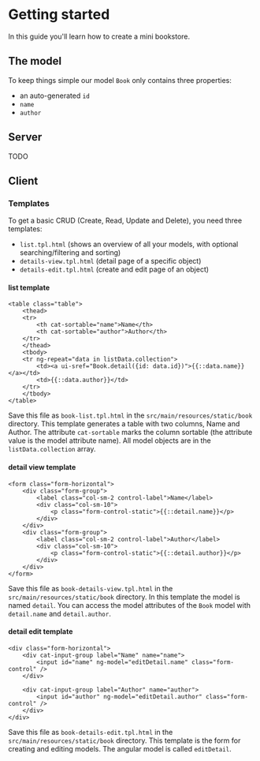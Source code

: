 # Getting started

In this guide you'll learn how to create a mini bookstore.

## The model

To keep things simple our model `Book` only contains three properties:
- an auto-generated `id`
- `name`
- `author`

## Server

TODO

## Client
### Templates

To get a basic CRUD (Create, Read, Update and Delete), you need three templates:
- `list.tpl.html` (shows an overview of all your models, with optional searching/filtering and sorting)
- `details-view.tpl.html` (detail page of a specific object)
- `details-edit.tpl.html` (create and edit page of an object)

#### list template

```
<table class="table">
    <thead>
    <tr>
        <th cat-sortable="name">Name</th>
        <th cat-sortable="author">Author</th>
    </tr>
    </thead>
    <tbody>
    <tr ng-repeat="data in listData.collection">
        <td><a ui-sref="Book.detail({id: data.id})">{{::data.name}}</a></td>
        <td>{{::data.author}}</td>
    </tr>
    </tbody>
</table>
```

Save this file as `book-list.tpl.html` in the `src/main/resources/static/book` directory.
This template generates a table with two columns, Name and Author. The attribute `cat-sortable` marks the column sortable
(the attribute value is the model attribute name). All model objects are in the `listData.collection` array.

#### detail view template

```
<form class="form-horizontal">
    <div class="form-group">
        <label class="col-sm-2 control-label">Name</label>
        <div class="col-sm-10">
            <p class="form-control-static">{{::detail.name}}</p>
        </div>
    </div>
    <div class="form-group">
        <label class="col-sm-2 control-label">Author</label>
        <div class="col-sm-10">
            <p class="form-control-static">{{::detail.author}}</p>
        </div>
    </div>
</form>
```

Save this file as `book-details-view.tpl.html` in the `src/main/resources/static/book` directory.
In this template the model is named `detail`. You can access the model attributes of the `Book` model with `detail.name` and `detail.author`.

#### detail edit template

```
<div class="form-horizontal">
    <div cat-input-group label="Name" name="name">
        <input id="name" ng-model="editDetail.name" class="form-control" />
    </div>

    <div cat-input-group label="Author" name="author">
        <input id="author" ng-model="editDetail.author" class="form-control" />
    </div>
</div>
```

Save this file as `book-details-edit.tpl.html` in the `src/main/resources/static/book` directory.
This template is the form for creating and editing models. The angular model is called `editDetail`.